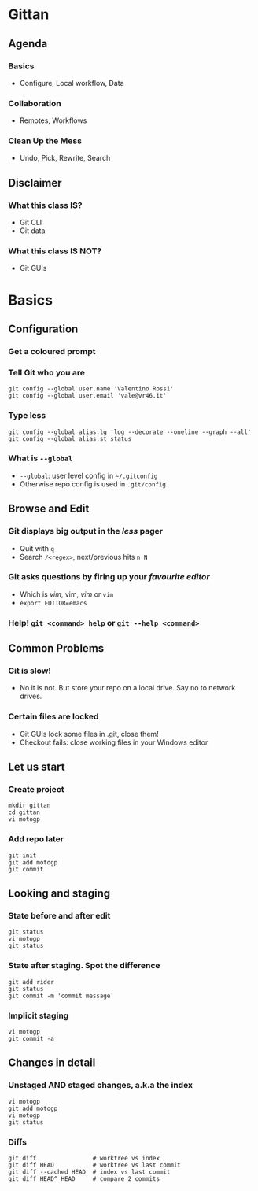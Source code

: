 # Gittan


## Agenda

### Basics

* Configure, Local workflow, Data

### Collaboration

* Remotes, Workflows

### Clean Up the Mess

* Undo, Pick, Rewrite, Search


## Disclaimer

### What this class IS?

* Git CLI
* Git data

### What this class IS NOT?

* Git GUIs


# Basics

## Configuration

### Get a coloured prompt
### Tell Git who you are

    git config --global user.name 'Valentino Rossi'
    git config --global user.email 'vale@vr46.it'

### Type less

    git config --global alias.lg 'log --decorate --oneline --graph --all'
    git config --global alias.st status

### What is `--global`

* `--global`: user level config in `~/.gitconfig`
* Otherwise repo config is used in `.git/config`


## Browse and Edit

### Git displays big output in the *less* pager

* Quit with `q`
* Search `/<regex>`, next/previous hits `n N`

### Git asks questions by firing up your *favourite editor*

* Which is *vim*, vim, _vim_ or `vim`
* `export EDITOR=emacs`

### Help! `git <command> help` or `git --help <command>`


## Common Problems

### Git is slow!

* No it is not. But store your repo on a local drive. Say no to network drives.

### Certain files are locked

* Git GUIs lock some files in .git, close them!
* Checkout fails: close working files in your Windows editor


## Let us start

### Create project

    mkdir gittan
    cd gittan
    vi motogp

### Add repo later

    git init
    git add motogp
    git commit


## Looking and staging

### State before and after edit

    git status
    vi motogp
    git status

### State after staging. Spot the difference

    git add rider
    git status
    git commit -m 'commit message'

### Implicit staging

    vi motogp
    git commit -a


## Changes in detail

### Unstaged AND staged changes, a.k.a the index

    vi motogp
    git add motogp
    vi motogp
    git status

### Diffs

    git diff                # worktree vs index
    git diff HEAD           # worktree vs last commit
    git diff --cached HEAD  # index vs last commit
    git diff HEAD^ HEAD     # compare 2 commits
